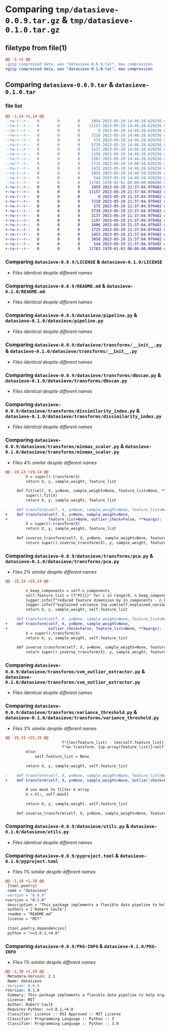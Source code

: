 # Comparing `tmp/datasieve-0.0.9.tar.gz` & `tmp/datasieve-0.1.0.tar.gz`

## filetype from file(1)

```diff
@@ -1 +1 @@
-gzip compressed data, was "datasieve-0.0.9.tar", max compression
+gzip compressed data, was "datasieve-0.1.0.tar", max compression
```

## Comparing `datasieve-0.0.9.tar` & `datasieve-0.1.0.tar`

### file list

```diff
@@ -1,14 +1,14 @@
--rw-r--r--   0        0        0     1059 2023-05-29 14:46:28.629256 datasieve-0.0.9/LICENSE
--rw-r--r--   0        0        0    11157 2023-05-29 14:46:28.629256 datasieve-0.0.9/README.md
--rw-r--r--   0        0        0        0 2023-05-29 14:46:28.629256 datasieve-0.0.9/datasieve/__init__.py
--rw-r--r--   0        0        0     7210 2023-05-29 14:46:28.629256 datasieve-0.0.9/datasieve/pipeline.py
--rw-r--r--   0        0        0      575 2023-05-29 14:46:28.629256 datasieve-0.0.9/datasieve/transforms/__init__.py
--rw-r--r--   0        0        0     5739 2023-05-29 14:46:28.629256 datasieve-0.0.9/datasieve/transforms/dbscan.py
--rw-r--r--   0        0        0     3137 2023-05-29 14:46:28.629256 datasieve-0.0.9/datasieve/transforms/dissimilarity_index.py
--rw-r--r--   0        0        0     1158 2023-05-29 14:46:28.629256 datasieve-0.0.9/datasieve/transforms/minmax_scaler.py
--rw-r--r--   0        0        0     1567 2023-05-29 14:46:28.629256 datasieve-0.0.9/datasieve/transforms/pca.py
--rw-r--r--   0        0        0     1725 2023-05-29 14:46:28.629256 datasieve-0.0.9/datasieve/transforms/svm_outlier_extractor.py
--rw-r--r--   0        0        0     1432 2023-05-29 14:46:28.629256 datasieve-0.0.9/datasieve/transforms/variance_threshold.py
--rw-r--r--   0        0        0     3058 2023-05-29 14:46:28.629256 datasieve-0.0.9/datasieve/utils.py
--rw-r--r--   0        0        0      544 2023-05-29 14:46:28.629256 datasieve-0.0.9/pyproject.toml
--rw-r--r--   0        0        0    11783 1970-01-01 00:00:00.000000 datasieve-0.0.9/PKG-INFO
+-rw-r--r--   0        0        0     1059 2023-05-29 21:37:04.979482 datasieve-0.1.0/LICENSE
+-rw-r--r--   0        0        0    11157 2023-05-29 21:37:04.979482 datasieve-0.1.0/README.md
+-rw-r--r--   0        0        0        0 2023-05-29 21:37:04.979482 datasieve-0.1.0/datasieve/__init__.py
+-rw-r--r--   0        0        0     7210 2023-05-29 21:37:04.979482 datasieve-0.1.0/datasieve/pipeline.py
+-rw-r--r--   0        0        0      575 2023-05-29 21:37:04.979482 datasieve-0.1.0/datasieve/transforms/__init__.py
+-rw-r--r--   0        0        0     5739 2023-05-29 21:37:04.979482 datasieve-0.1.0/datasieve/transforms/dbscan.py
+-rw-r--r--   0        0        0     3137 2023-05-29 21:37:04.979482 datasieve-0.1.0/datasieve/transforms/dissimilarity_index.py
+-rw-r--r--   0        0        0     1197 2023-05-29 21:37:04.979482 datasieve-0.1.0/datasieve/transforms/minmax_scaler.py
+-rw-r--r--   0        0        0     1606 2023-05-29 21:37:04.979482 datasieve-0.1.0/datasieve/transforms/pca.py
+-rw-r--r--   0        0        0     1725 2023-05-29 21:37:04.979482 datasieve-0.1.0/datasieve/transforms/svm_outlier_extractor.py
+-rw-r--r--   0        0        0     1453 2023-05-29 21:37:04.979482 datasieve-0.1.0/datasieve/transforms/variance_threshold.py
+-rw-r--r--   0        0        0     3058 2023-05-29 21:37:04.979482 datasieve-0.1.0/datasieve/utils.py
+-rw-r--r--   0        0        0      544 2023-05-29 21:37:04.979482 datasieve-0.1.0/pyproject.toml
+-rw-r--r--   0        0        0    11783 1970-01-01 00:00:00.000000 datasieve-0.1.0/PKG-INFO
```

### Comparing `datasieve-0.0.9/LICENSE` & `datasieve-0.1.0/LICENSE`

 * *Files identical despite different names*

### Comparing `datasieve-0.0.9/README.md` & `datasieve-0.1.0/README.md`

 * *Files identical despite different names*

### Comparing `datasieve-0.0.9/datasieve/pipeline.py` & `datasieve-0.1.0/datasieve/pipeline.py`

 * *Files identical despite different names*

### Comparing `datasieve-0.0.9/datasieve/transforms/__init__.py` & `datasieve-0.1.0/datasieve/transforms/__init__.py`

 * *Files identical despite different names*

### Comparing `datasieve-0.0.9/datasieve/transforms/dbscan.py` & `datasieve-0.1.0/datasieve/transforms/dbscan.py`

 * *Files identical despite different names*

### Comparing `datasieve-0.0.9/datasieve/transforms/dissimilarity_index.py` & `datasieve-0.1.0/datasieve/transforms/dissimilarity_index.py`

 * *Files identical despite different names*

### Comparing `datasieve-0.0.9/datasieve/transforms/minmax_scaler.py` & `datasieve-0.1.0/datasieve/transforms/minmax_scaler.py`

 * *Files 4% similar despite different names*

```diff
@@ -19,13 +19,14 @@
         X = super().transform(X)
         return X, y, sample_weight, feature_list
 
     def fit(self, X, y=None, sample_weight=None, feature_list=None, **kwargs):
         super().fit(X)
         return X, y, sample_weight, feature_list
 
-    def transform(self, X, y=None, sample_weight=None, feature_list=None, **kwargs):
+    def transform(self, X, y=None, sample_weight=None,
+                  feature_list=None, outlier_check=False, **kwargs):
         X = super().transform(X)
         return X, y, sample_weight, feature_list
 
     def inverse_transform(self, X, y=None, sample_weight=None, feature_list=None, **kwargs):
         return super().inverse_transform(X), y, sample_weight, feature_list
```

### Comparing `datasieve-0.0.9/datasieve/transforms/pca.py` & `datasieve-0.1.0/datasieve/transforms/pca.py`

 * *Files 2% similar despite different names*

```diff
@@ -25,13 +25,14 @@
 
         n_keep_components = self.n_components_
         self.feature_list = [f"PC{i}" for i in range(0, n_keep_components)]
         logger.info(f"reduced feature dimension by {n_components - n_keep_components}")
         logger.info(f"explained variance {np.sum(self.explained_variance_ratio_)}")
         return X, y, sample_weight, self.feature_list
 
-    def transform(self, X, y=None, sample_weight=None, feature_list=None, **kwargs):
+    def transform(self, X, y=None, sample_weight=None,
+                  outlier_check=False, feature_list=None, **kwargs):
         X = super().transform(X)
         return X, y, sample_weight, self.feature_list
 
     def inverse_transform(self, X, y=None, sample_weight=None, feature_list=None, **kwargs):
         return super().inverse_transform(X), y, sample_weight, feature_list
```

### Comparing `datasieve-0.0.9/datasieve/transforms/svm_outlier_extractor.py` & `datasieve-0.1.0/datasieve/transforms/svm_outlier_extractor.py`

 * *Files identical despite different names*

### Comparing `datasieve-0.0.9/datasieve/transforms/variance_threshold.py` & `datasieve-0.1.0/datasieve/transforms/variance_threshold.py`

 * *Files 3% similar despite different names*

```diff
@@ -25,15 +25,15 @@
                         f"{len(feature_list) - len(self.feature_list)} "
                         f"on transform. {np.array(feature_list)[~self.mask]}")
         else:
             self.feature_list = None
 
         return X, y, sample_weight, self.feature_list
 
-    def transform(self, X, y=None, sample_weight=None, feature_list=None):
+    def transform(self, X, y=None, sample_weight=None, outlier_check=False, feature_list=None):
 
         # use mask to filter X array
         X = X[:, self.mask]
 
         return X, y, sample_weight, self.feature_list
 
     def inverse_transform(self, X, y=None, sample_weight=None, feature_list=None):
```

### Comparing `datasieve-0.0.9/datasieve/utils.py` & `datasieve-0.1.0/datasieve/utils.py`

 * *Files identical despite different names*

### Comparing `datasieve-0.0.9/pyproject.toml` & `datasieve-0.1.0/pyproject.toml`

 * *Files 1% similar despite different names*

```diff
@@ -1,10 +1,10 @@
 [tool.poetry]
 name = "datasieve"
-version = "0.0.9"
+version = "0.1.0"
 description = "This package implements a flexible data pipeline to help organize row removal (e.g. outlier removal) and feature modification (e.g. PCA)"
 authors = ['Robert Caulk']
 readme = "README.md"
 license = "MIT"
 
 [tool.poetry.dependencies]
 python = ">=3.8.1,<4.0"
```

### Comparing `datasieve-0.0.9/PKG-INFO` & `datasieve-0.1.0/PKG-INFO`

 * *Files 1% similar despite different names*

```diff
@@ -1,10 +1,10 @@
 Metadata-Version: 2.1
 Name: datasieve
-Version: 0.0.9
+Version: 0.1.0
 Summary: This package implements a flexible data pipeline to help organize row removal (e.g. outlier removal) and feature modification (e.g. PCA)
 License: MIT
 Author: Robert Caulk
 Requires-Python: >=3.8.1,<4.0
 Classifier: License :: OSI Approved :: MIT License
 Classifier: Programming Language :: Python :: 3
 Classifier: Programming Language :: Python :: 3.9
```

